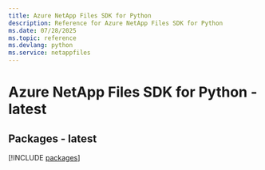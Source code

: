 ```yaml
---
title: Azure NetApp Files SDK for Python
description: Reference for Azure NetApp Files SDK for Python
ms.date: 07/28/2025
ms.topic: reference
ms.devlang: python
ms.service: netappfiles
---
```

# Azure NetApp Files SDK for Python - latest
## Packages - latest
[!INCLUDE [packages](netapp-files-index.md)]